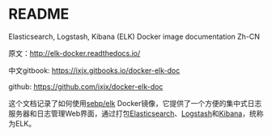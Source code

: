 # README

Elasticsearch, Logstash, Kibana (ELK) Docker image documentation Zh-CN

原文：http://elk-docker.readthedocs.io/

中文gitbook: https://ixjx.gitbooks.io/docker-elk-doc

github: https://github.com/ixjx/docker-elk-doc


这个文档记录了如何使用[sebp/elk](https://hub.docker.com/r/sebp/elk/) Docker镜像，它提供了一个方便的集中式日志服务器和日志管理Web界面，通过打包[Elasticsearch](http://www.elasticsearch.org/)、[Logstash](http://logstash.net/)和[Kibana](https://www.elastic.co/products/kibana)，统称为ELK。